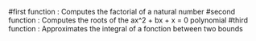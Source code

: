 #first function : Computes the factorial of a natural number
#second function : Computes the roots of the ax^2 + bx + x = 0 polynomial 
#third function : Approximates the integral of a fonction between two bounds
